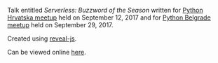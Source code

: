 Talk entitled *Serverless: Buzzword of the Season* written for [Python Hrvatska meetup](https://www.meetup.com/Python-Hrvatska/events/242639630/) held on September 12, 2017 and for [Python Belgrade meetup](https://www.meetup.com/PythonBelgrade/events/243547584/) held on September 29, 2017.

Created using [reveal-js](https://github.com/hakimel/reveal.js/).

Can be viewed online [here](https://mislavcimpersak.github.io/serverless-talk/).
